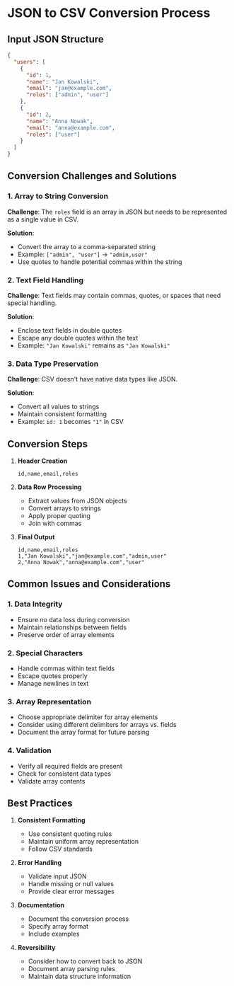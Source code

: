 # JSON to CSV Conversion Process

## Input JSON Structure
```json
{
  "users": [
    {
      "id": 1,
      "name": "Jan Kowalski",
      "email": "jan@example.com",
      "roles": ["admin", "user"]
    },
    {
      "id": 2,
      "name": "Anna Nowak",
      "email": "anna@example.com",
      "roles": ["user"]
    }
  ]
}
```

## Conversion Challenges and Solutions

### 1. Array to String Conversion
**Challenge**: The `roles` field is an array in JSON but needs to be represented as a single value in CSV.

**Solution**: 
- Convert the array to a comma-separated string
- Example: `["admin", "user"]` → `"admin,user"`
- Use quotes to handle potential commas within the string

### 2. Text Field Handling
**Challenge**: Text fields may contain commas, quotes, or spaces that need special handling.

**Solution**:
- Enclose text fields in double quotes
- Escape any double quotes within the text
- Example: `"Jan Kowalski"` remains as `"Jan Kowalski"`

### 3. Data Type Preservation
**Challenge**: CSV doesn't have native data types like JSON.

**Solution**:
- Convert all values to strings
- Maintain consistent formatting
- Example: `id: 1` becomes `"1"` in CSV

## Conversion Steps

1. **Header Creation**
   ```
   id,name,email,roles
   ```

2. **Data Row Processing**
   - Extract values from JSON objects
   - Convert arrays to strings
   - Apply proper quoting
   - Join with commas

3. **Final Output**
   ```
   id,name,email,roles
   1,"Jan Kowalski","jan@example.com","admin,user"
   2,"Anna Nowak","anna@example.com","user"
   ```

## Common Issues and Considerations

### 1. Data Integrity
- Ensure no data loss during conversion
- Maintain relationships between fields
- Preserve order of array elements

### 2. Special Characters
- Handle commas within text fields
- Escape quotes properly
- Manage newlines in text

### 3. Array Representation
- Choose appropriate delimiter for array elements
- Consider using different delimiters for arrays vs. fields
- Document the array format for future parsing

### 4. Validation
- Verify all required fields are present
- Check for consistent data types
- Validate array contents

## Best Practices

1. **Consistent Formatting**
   - Use consistent quoting rules
   - Maintain uniform array representation
   - Follow CSV standards

2. **Error Handling**
   - Validate input JSON
   - Handle missing or null values
   - Provide clear error messages

3. **Documentation**
   - Document the conversion process
   - Specify array format
   - Include examples

4. **Reversibility**
   - Consider how to convert back to JSON
   - Document array parsing rules
   - Maintain data structure information
